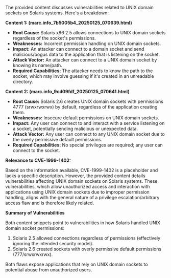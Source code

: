 The provided content discusses vulnerabilities related to UNIX domain sockets on Solaris systems. Here's a breakdown:

**Content 1:  (marc.info_7b5005b4_20250125_070639.html)**

*   **Root Cause:**  Solaris x86 2.5 allows connections to UNIX domain sockets regardless of the socket's permissions.
*   **Weaknesses:** Incorrect permission handling on UNIX domain sockets.
*   **Impact:** An attacker can connect to a domain socket and send malicious/bogus data to the application that is listening on the socket.
*  **Attack Vector:**  An attacker can connect to a UNIX domain socket by knowing its name/path.
*   **Required Capabilities:** The attacker needs to know the path to the socket, which may involve guessing if it's created in an unreadable directory.

**Content 2: (marc.info_9cd09fdf_20250125_070641.html)**

*   **Root Cause:** Solaris 2.6 creates UNIX domain sockets with permissions 4777 (srwxrwxrwx) by default, regardless of the application creating them.
*  **Weaknesses:**  Insecure default permissions on UNIX domain sockets.
*   **Impact:** Any user can connect to and interact with a service listening on a socket, potentially sending malicious or unexpected data.
*  **Attack Vector:** Any user can connect to any UNIX domain socket due to the overly permissive default permissions.
*   **Required Capabilities:** No special privileges are required; any user can connect to the socket.

**Relevance to CVE-1999-1402:**

Based on the information available, CVE-1999-1402 is a placeholder and lacks a specific description. However, the provided content details vulnerabilities affecting UNIX domain sockets on Solaris systems. These vulnerabilities, which allow unauthorized access and interaction with applications using UNIX domain sockets due to improper permission handling, aligns with the general nature of a privilege escalation/arbitrary access flaw and is therefore likely related.

**Summary of Vulnerabilities**

Both content snippets point to vulnerabilities in how Solaris handled UNIX domain socket permissions:

1.  Solaris 2.5 allowed connections regardless of permissions (effectively ignoring the intended security model).
2.  Solaris 2.6 created sockets with overly permissive default permissions (777/srwxrwxrwx).

Both flaws expose applications that rely on UNIX domain sockets to potential abuse from unauthorized users.